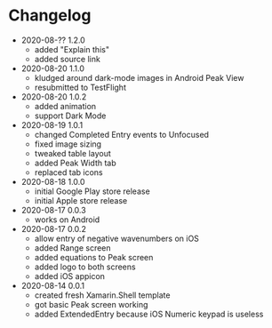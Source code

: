 # Changelog

- 2020-08-?? 1.2.0
    - added "Explain this"
    - added source link
- 2020-08-20 1.1.0
    - kludged around dark-mode images in Android Peak View
    - resubmitted to TestFlight
- 2020-08-20 1.0.2
    - added animation
    - support Dark Mode
- 2020-08-19 1.0.1
    - changed Completed Entry events to Unfocused
    - fixed image sizing
    - tweaked table layout
    - added Peak Width tab
    - replaced tab icons
- 2020-08-18 1.0.0
    - initial Google Play store release
    - initial Apple store release
- 2020-08-17 0.0.3
    - works on Android
- 2020-08-17 0.0.2
    - allow entry of negative wavenumbers on iOS
    - added Range screen
    - added equations to Peak screen
    - added logo to both screens
    - added iOS appicon
- 2020-08-14 0.0.1
    - created fresh Xamarin.Shell template
    - got basic Peak screen working
    - added ExtendedEntry because iOS Numeric keypad is useless
